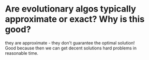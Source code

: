 # Are evolutionary algos typically approximate or exact? Why is this good?
they are approximate - they don't guarantee the optimal solution!<br>Good because then we can get decent solutions hard problems in reasonable time.

